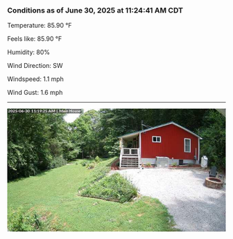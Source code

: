 ### Conditions as of June 30, 2025 at 11:24:41 AM CDT 

Temperature: 85.90 &deg;F

Feels like: 85.90 &deg;F

Humidity: 80%

Wind Direction: SW

Windspeed: 1.1 mph

Wind Gust: 1.6 mph

---

<img src="./images/latest.jpeg"/>

